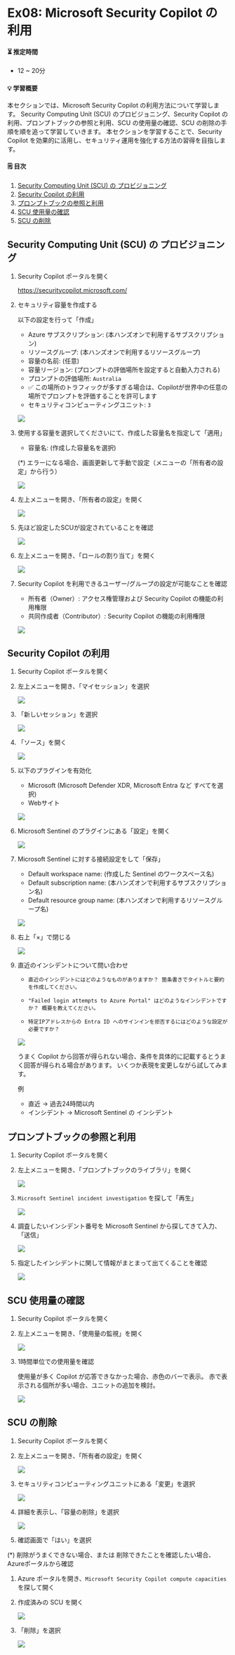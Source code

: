 # Ex08: Microsoft Security Copilot の利用

#### ⏳ 推定時間

- 12 ~ 20分

#### 💡 学習概要

本セクションでは、Microsoft Security Copilot の利用方法について学習します。
Security Computing Unit (SCU) のプロビジョニング、Security Copilot の利用、プロンプトブックの参照と利用、SCU の使用量の確認、SCU の削除の手順を順を追って学習していきます。
本セクションを学習することで、Security Copilot を効果的に活用し、セキュリティ運用を強化する方法の習得を目指します。


#### 🗒️ 目次

1. [Security Computing Unit (SCU) の プロビジョニング](#security-computing-unit-scu-の-プロビジョニング)
1. [Security Copilot の利用](#security-copilot-の利用)
1. [プロンプトブックの参照と利用](#プロンプトブックの参照と利用)
1. [SCU 使用量の確認](#scu-使用量の確認)
1. [SCU の削除](#scu-の削除)


## Security Computing Unit (SCU) の プロビジョニング

1. Security Copilot ポータルを開く

    https://securitycopilot.microsoft.com/

1. セキュリティ容量を作成する

    以下の設定を行って「作成」

    - Azure サブスクリプション: (本ハンズオンで利用するサブスクリプション)
    - リソースグループ: (本ハンズオンで利用するリソースグループ)
    - 容量の名前: (任意)
    - 容量リージョン: (プロンプトの評価場所を設定すると自動入力される)
    - プロンプトの評価場所: `Australia`
    - ✅ この場所のトラフィックが多すぎる場合は、Copilotが世界中の任意の場所でプロンプトを評価することを許可します
    - セキュリティコンピューティングユニット: `3`

    ![](../images/ex08/001-provision.png)

1. 使用する容量を選択してくださいにて、作成した容量名を指定して「適用」

    - 容量名: (作成した容量名を選択)

    (*) エラーになる場合、画面更新して手動で設定（メニューの「所有者の設定」から行う）

    ![](../images/ex08/002-provision.png)

1. 左上メニューを開き、「所有者の設定」を開く

    ![](../images/ex08/003-provision.png)

1. 先ほど設定したSCUが設定されていることを確認

    ![](../images/ex08/004-provision.png)

1. 左上メニューを開き、「ロールの割り当て」を開く

    ![](../images/ex08/005-provision.png)

1. Security Copilot を利用できるユーザー/グループの設定が可能なことを確認

    - 所有者（Owner）: アクセス権管理および Security Copilot の機能の利用権限
    - 共同作成者（Contributor）: Security Copilot の機能の利用権限

    ![](../images/ex08/006-provision.png)

## Security Copilot の利用

1. Security Copilot ポータルを開く

1. 左上メニューを開き、「マイセッション」を選択

    ![](../images/ex08/101-chat.png)

1. 「新しいセッション」を選択

    ![](../images/ex08/102-chat.png)

1. 「ソース」を開く

    ![](../images/ex08/103-chat.png)

1. 以下のプラグインを有効化

    - Microsoft (Microsoft Defender XDR, Microsoft Entra など すべてを選択)
    - Webサイト

    ![](../images/ex08/104-chat.png)

1. Microsoft Sentinel のプラグインにある「設定」を開く

    ![](../images/ex08/105-chat.png)

1. Microsoft Sentinel に対する接続設定をして「保存」

    - Default workspace name: (作成した Sentinel のワークスペース名)
    - Default subscription name: (本ハンズオンで利用するサブスクリプション名)
    - Default resource group name: (本ハンズオンで利用するリソースグループ名)

    ![](../images/ex08/106-chat.png)

1. 右上「×」で閉じる

    ![](../images/ex08/107-chat.png)

1. 直近のインシデントについて問い合わせ

    - `直近のインシデントにはどのようなものがありますか？ 箇条書きでタイトルと要約を作成してください。`

    - `"Failed login attempts to Azure Portal" はどのようなインシデントですか？ 概要を教えてください。`

    - `特定IPアドレスからの Entra ID へのサインインを拒否するにはどのような設定が必要ですか？`

    ![](../images/ex08/108-chat.png)

    うまく Copilot から回答が得られない場合、条件を具体的に記載するとうまく回答が得られる場合があります。
    いくつか表現を変更しながら試してみます。

    例    
    - 直近 → 過去24時間以内
    - インシデント → Microsoft Sentinel の インシデント


## プロンプトブックの参照と利用

1. Security Copilot ポータルを開く

1. 左上メニューを開き、「プロンプトブックのライブラリ」を開く

    ![](../images/ex08/201-library.png)

1. `Microsoft Sentinel incident investigation` を探して「再生」

    ![](../images/ex08/202-library.png)

1. 調査したいインシデント番号を Microsoft Sentinel から探してきて入力、「送信」

    ![](../images/ex08/203-library.png)

1. 指定したインシデントに関して情報がまとまって出てくることを確認

    ![](../images/ex08/204-library.png)


## SCU 使用量の確認

1. Security Copilot ポータルを開く

1. 左上メニューを開き、「使用量の監視」を開く

    ![](../images/ex08/301-consumption.png)

1. 1時間単位での使用量を確認

    使用量が多く Copilot が応答できなかった場合、赤色のバーで表示。
    赤で表示される個所が多い場合、ユニットの追加を検討。

    ![](../images/ex08/302-consumption.png)


## SCU の削除

1. Security Copilot ポータルを開く

1. 左上メニューを開き、「所有者の設定」を開く

    ![](../images/ex08/401-delete.png)

1. セキュリティコンピューティングユニットにある「変更」を選択

    ![](../images/ex08/402-delete.png)

1. 詳細を表示し、「容量の削除」を選択

    ![](../images/ex08/403-delete.png)

1. 確認画面で「はい」を選択

(*) 削除がうまくできない場合、または 削除できたことを確認したい場合、Azureポータルから確認

1. Azure ポータルを開き、`Microsoft Security Copilot compute capacities` を探して開く

1. 作成済みの SCU を開く

    ![](../images/ex08/411-delete.png)

1. 「削除」を選択

    ![](../images/ex08/412-delete.png)

